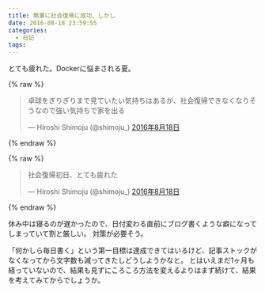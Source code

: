 ```yaml
---
title: 無事に社会復帰に成功、しかし
date: 2016-08-18 23:59:55
categories:
  - 日記
tags:
---
```


とても疲れた。Dockerに悩まされる夏。

{% raw %}
<blockquote class="twitter-tweet" data-lang="ja"><p lang="ja" dir="ltr">卓球をぎりぎりまで見ていたい気持ちはあるが、社会復帰できなくなりそうなので強い気持ちで家を出る</p>&mdash; Hiroshi Shimoju (@shimoju_) <a href="https://twitter.com/shimoju_/status/766062842768347137">2016年8月18日</a></blockquote>
<script async src="//platform.twitter.com/widgets.js" charset="utf-8"></script>
{% endraw %}

{% raw %}
<blockquote class="twitter-tweet" data-lang="ja"><p lang="ja" dir="ltr">社会復帰初日、とても疲れた</p>&mdash; Hiroshi Shimoju (@shimoju_) <a href="https://twitter.com/shimoju_/status/766233852771610624">2016年8月18日</a></blockquote>
<script async src="//platform.twitter.com/widgets.js" charset="utf-8"></script>
{% endraw %}

休み中は寝るのが遅かったので、日付変わる直前にブログ書くような癖になってしまっていて割と厳しい。
対策が必要そう。

「何かしら毎日書く」という第一目標は達成できてはいるけど、記事ストックがなくなってから文字数も減ってきたしどうしようかなと。
とはいえまだ1ヶ月も経っていないので、結果も見ずにころころ方法を変えるよりはまず続けて、結果を考えてみてからでしょうか。
